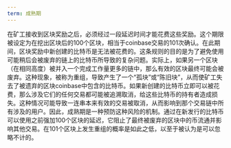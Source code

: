 ```yaml
---
term: 成熟期
---
```


在矿工接收到区块奖励之后，必须经过一段延迟时间才能花费这些奖励。这个期限被设定为在挖出区块后的100个区块，相当于coinbase交易的101次确认。在此期间，区块奖励中新创建的比特币是无法被花费的。这条规则的目的是为了避免使用可能稍后会被废弃的链上的比特币所导致的复杂问题。实际上，如果另一个区块（在相同高度）被并入一个完成工作量更多的链中，那么有效的区块最终可能会被废弃。这种现象，被称为重组，导致产生了一个“孤块”或“陈旧块”，从而使矿工失去了被遗弃的区块coinbase中包含的比特币。如果新创建的比特币立即可以被花费，那么涉及它们的任何交易都可能被追溯取消，给这些比特币的持有者造成损失。这种情况可能导致一连串本来有效的交易被取消，从而影响到那个交易链中所有涉及的用户。因此，成熟期是一种预防这种风险的机制。通过在新发行的比特币可以使用之前强加100个区块的延迟，它阻止了最终被废弃的区块中的币流通并影响其他交易。在101个区块上发生重组的概率是如此之低，以至于被认为是可以忽略不计的。